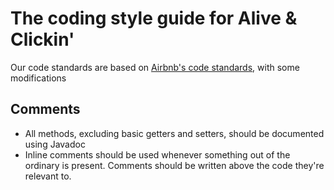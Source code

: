# The coding style guide for Alive & Clickin'
Our code standards are based on [Airbnb's code standards](https://github.com/airbnb/javascript), with some modifications
## Comments
- All methods, excluding basic getters and setters, should be documented using Javadoc  
- Inline comments should be used whenever something out of the ordinary is present. Comments should be written above the code they're relevant to.
 
